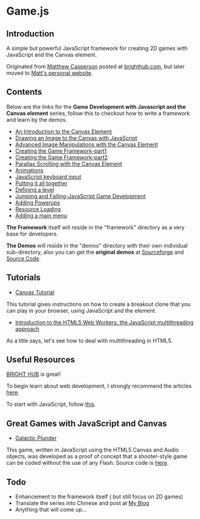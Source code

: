 Game.js
=======
## Introduction
A simple but powerful JavaScript framework for creating 2D games with JavaScript and the Canvas element.

Originated from [Matthew Casperson](https://twitter.com/mcasperson) posted at [brighthub.com](http://www.brighthub.com/hubfolio/matthew-casperson/blog/archive/2009/06/29/game-development-with-javascript-and-the-canvas-element.aspx), but later moved to [Matt's personal website](http://matthewcasperson.blogspot.com/2011/12/end-of-era.htm).

## Contents
Below are the links for the **Game Development with Javascript and the Canvas element** series, follow this to checkout how to write a framework and learn by the demos.

* [An Introduction to the Canvas Element](http://www.brighthub.com/internet/web-development/articles/38364.aspx)
* [Drawing an Image to the Canvas with JavaScript](http://www.brighthub.com/internet/web-development/articles/38744.aspx)
* [Advanced Image Manipulations with the Canvas Element](http://www.brighthub.com/internet/web-development/articles/39509.aspx)
* [Creating the Game Framework-part1](http://www.brighthub.com/internet/web-development/articles/40512.aspx)
* [Creating the Game Framework-part2](http://www.brighthub.com/internet/web-development/articles/40513.aspx)
* [Parallax Scrolling with the Canvas Element](http://www.brighthub.com/internet/web-development/articles/40511.aspx)
* [Animations](http://www.brighthub.com/internet/web-development/articles/40515.aspx)
* [JavaScript keyboard input](http://www.brighthub.com/internet/web-development/articles/40514.aspx)
* [Putting it all together](http://www.brighthub.com/internet/web-development/articles/40518.aspx)
* [Defining a level](http://www.brighthub.com/internet/web-development/articles/40517.aspx)
* [Jumping and Falling-JavaScript Game Development](http://www.brighthub.com/internet/web-development/articles/40516.aspx)
* [Adding Powerups](http://www.brighthub.com/internet/web-development/articles/40842.aspx)
* [Resource Loading](http://www.brighthub.com/internet/web-development/articles/41429.aspx)
* [Adding a main menu](http://www.brighthub.com/internet/web-development/articles/41536.aspx)

**The Framework** itself will reside in the "framework" directory as a very base for developers.

**The Demos** will reside in the "demos" directory with their own individual sub-directory, also you can get the **original demos** at [Sourceforge](http://webdemos.sourceforge.net/) and [Source Code](http://sourceforge.net/projects/webdemos/?source=navbar).

## Tutorials
*   [Canvas Tutorial](http://billmill.org/static/canvastutorial/index.html)

This tutorial gives instructions on how to create a breakout clone that you can play in your browser, using JavaScript and the <canvas> element.

*   [Introduction to the HTML5 Web Workers: the JavaScript multithreading approach](http://blogs.msdn.com/b/davrous/archive/2011/07/15/introduction-to-the-html5-web-workers-the-javascript-multithreading-approach.aspx)

As a title says, let's see how to deal with multithreading in HTML5.

## Useful Resources
[BRIGHT HUB](http://www.brighthub.com) is great!

To begin learn about web development, I strongly recommend the articles [here](www.brighthub.com/internet/web-development.aspx).

To start with JavaScript, follow [this](http://www.brighthub.com/internet/web-development/topics/javascript-help.aspx).

## Great Games with JavaScript and Canvas
*   [Galactic Plunder](http://dougx.net/plunder/plunder.html)

This game, written in JavaScript using the HTML5 Canvas and Audio objects, was developed as a proof of concept that a shooter-style game can be coded without the use of any Flash.  Source code is [Here](http://dougx.net/plunder/index.php#code).

## Todo
* Enhancement to the framework itself ( but still focus on 2D games)
* Translate the series into Chinese and post at [My Blog](http://www.hustcalm.me)
* Anything that will come up...
